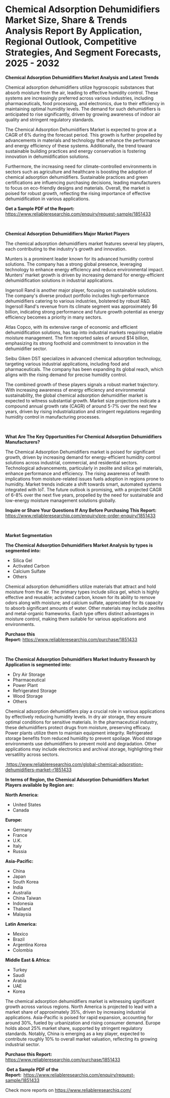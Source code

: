 <p><h1>Chemical Adsorption Dehumidifiers Market Size, Share & Trends Analysis Report By Application, Regional Outlook, Competitive Strategies, And Segment Forecasts, 2025 - 2032</h1></p><p><strong>Chemical Adsorption Dehumidifiers Market Analysis and Latest Trends</strong></p>
<p><p>Chemical adsorption dehumidifiers utilize hygroscopic substances that absorb moisture from the air, leading to effective humidity control. These systems are increasingly preferred across various industries, including pharmaceuticals, food processing, and electronics, due to their efficiency in maintaining optimal humidity levels. The demand for such dehumidifiers is anticipated to rise significantly, driven by growing awareness of indoor air quality and stringent regulatory standards.</p><p>The Chemical Adsorption Dehumidifiers Market is expected to grow at a CAGR of 6% during the forecast period. This growth is further propelled by advancements in materials and technology that enhance the performance and energy efficiency of these systems. Additionally, the trend toward sustainable building practices and energy conservation is fostering innovation in dehumidification solutions.</p><p>Furthermore, the increasing need for climate-controlled environments in sectors such as agriculture and healthcare is boosting the adoption of chemical adsorption dehumidifiers. Sustainable practices and green certifications are influencing purchasing decisions, leading manufacturers to focus on eco-friendly designs and materials. Overall, the market is poised for robust growth, reflecting the rising importance of effective dehumidification in various applications.</p></p>
<p><strong>Get a Sample PDF of the Report:&nbsp;</strong> <a href="https://www.reliableresearchiq.com/enquiry/request-sample/1851433?utm_campaign=2760&utm_medium=2&utm_source=Github&utm_content=ia&utm_term=26032025&utm_id=chemical-adsorption-dehumidifiers">https://www.reliableresearchiq.com/enquiry/request-sample/1851433</a></p>
<p>&nbsp;</p>
<p><strong>Chemical Adsorption Dehumidifiers Major Market Players</strong></p>
<p><p>The chemical adsorption dehumidifiers market features several key players, each contributing to the industry's growth and innovation. </p><p>Munters is a prominent leader known for its advanced humidity control solutions. The company has a strong global presence, leveraging technology to enhance energy efficiency and reduce environmental impact. Munters' market growth is driven by increasing demand for energy-efficient dehumidification solutions in industrial applications.</p><p>Ingersoll Rand is another major player, focusing on sustainable solutions. The company's diverse product portfolio includes high-performance dehumidifiers catering to various industries, bolstered by robust R&D. Ingersoll Rand's revenue from its climate segment was approximately $6 billion, indicating strong performance and future growth potential as energy efficiency becomes a priority in many sectors.</p><p>Atlas Copco, with its extensive range of economic and efficient dehumidification solutions, has tap into industrial markets requiring reliable moisture management. The firm reported sales of around $14 billion, emphasizing its strong foothold and commitment to innovation in the dehumidifier sector.</p><p>Seibu Giken DST specializes in advanced chemical adsorption technology, targeting various industrial applications, including food and pharmaceuticals. The company has been expanding its global reach, which aligns with the rising demand for precise humidity control.</p><p>The combined growth of these players signals a robust market trajectory. With increasing awareness of energy efficiency and environmental sustainability, the global chemical adsorption dehumidifier market is expected to witness substantial growth. Market size projections indicate a compound annual growth rate (CAGR) of around 5-7% over the next few years, driven by rising industrialization and stringent regulations regarding humidity control in manufacturing processes.</p></p>
<p>&nbsp;</p>
<p><strong>What Are The Key Opportunities For Chemical Adsorption Dehumidifiers Manufacturers?</strong></p>
<p><p>The Chemical Adsorption Dehumidifiers market is poised for significant growth, driven by increasing demand for energy-efficient humidity control solutions across industrial, commercial, and residential sectors. Technological advancements, particularly in zeolite and silica gel materials, enhance performance and efficiency. The rising awareness of health implications from moisture-related issues fuels adoption in regions prone to humidity. Market trends indicate a shift towards smart, automated systems integrated with IoT. The future outlook is promising, with a projected CAGR of 6-8% over the next five years, propelled by the need for sustainable and low-energy moisture management solutions globally.</p></p>
<p><strong>Inquire or Share Your Questions If Any Before Purchasing This Report:</strong> <a href="https://www.reliableresearchiq.com/enquiry/pre-order-enquiry/1851433?utm_campaign=2760&utm_medium=2&utm_source=Github&utm_content=ia&utm_term=26032025&utm_id=chemical-adsorption-dehumidifiers">https://www.reliableresearchiq.com/enquiry/pre-order-enquiry/1851433</a></p>
<p>&nbsp;</p>
<p><strong>Market Segmentation</strong></p>
<p><strong>The Chemical Adsorption Dehumidifiers Market Analysis by types is segmented into:</strong></p>
<p><ul><li>Silica Gel</li><li>Activated Carbon</li><li>Calcium Sulfate</li><li>Others</li></ul></p>
<p><p>Chemical adsorption dehumidifiers utilize materials that attract and hold moisture from the air. The primary types include silica gel, which is highly effective and reusable; activated carbon, known for its ability to remove odors along with moisture; and calcium sulfate, appreciated for its capacity to absorb significant amounts of water. Other materials may include zeolites and metal-organic frameworks. Each type offers distinct advantages in moisture control, making them suitable for various applications and environments.</p></p>
<p><strong>Purchase this Report:&nbsp;</strong><a href="https://www.reliableresearchiq.com/purchase/1851433?utm_campaign=2760&utm_medium=2&utm_source=Github&utm_content=ia&utm_term=26032025&utm_id=chemical-adsorption-dehumidifiers">https://www.reliableresearchiq.com/purchase/1851433</a></p>
<p>&nbsp;</p>
<p><strong>The Chemical Adsorption Dehumidifiers Market Industry Research by Application is segmented into:</strong></p>
<p><ul><li>Dry Air Storage</li><li>Pharmaceutical</li><li>Power Plant</li><li>Refrigerated Storage</li><li>Wood Storage</li><li>Others</li></ul></p>
<p><p>Chemical adsorption dehumidifiers play a crucial role in various applications by effectively reducing humidity levels. In dry air storage, they ensure optimal conditions for sensitive materials. In the pharmaceutical industry, these dehumidifiers protect drugs from moisture, preserving efficacy. Power plants utilize them to maintain equipment integrity. Refrigerated storage benefits from reduced humidity to prevent spoilage. Wood storage environments use dehumidifiers to prevent mold and degradation. Other applications may include electronics and archival storage, highlighting their versatility across sectors.</p></p>
<p><a href="https://www.reliableresearchiq.com/global-chemical-adsorption-dehumidifiers-market-r1851433?utm_campaign=2760&utm_medium=2&utm_source=Github&utm_content=ia&utm_term=26032025&utm_id=chemical-adsorption-dehumidifiers">&nbsp;https://www.reliableresearchiq.com/global-chemical-adsorption-dehumidifiers-market-r1851433</a></p>
<p><strong>In terms of Region, the Chemical Adsorption Dehumidifiers Market Players available by Region are:</strong></p>
<p>
    <p> <strong> North America: </strong>
        <ul>
            <li>United States</li>
            <li>Canada</li>
        </ul>
        </p> 
    <p> <strong> Europe: </strong>
        <ul>
            <li>Germany</li>
            <li>France</li>
            <li>U.K.</li>
            <li>Italy</li>
            <li>Russia</li>
        </ul>
        </p> 
    <p> <strong> Asia-Pacific: </strong>
        <ul>
            <li>China</li>
            <li>Japan</li>
            <li>South Korea</li>
            <li>India</li>
            <li>Australia</li>
            <li>China Taiwan</li>
            <li>Indonesia</li>
            <li>Thailand</li>
            <li>Malaysia</li>
        </ul>
        </p> 
    <p> <strong> Latin America: </strong>
        <ul>
            <li>Mexico</li>
            <li>Brazil</li>
            <li>Argentina Korea</li>
            <li>Colombia</li>
        </ul>
        </p> 
    <p> <strong> Middle East & Africa: </strong>
        <ul>
            <li>Turkey</li>
            <li>Saudi</li>
            <li>Arabia</li>
            <li>UAE</li>
            <li>Korea</li>
        </ul>
    </p>
    </p>
<p><p>The chemical adsorption dehumidifiers market is witnessing significant growth across various regions. North America is projected to lead with a market share of approximately 35%, driven by increasing industrial applications. Asia-Pacific is poised for rapid expansion, accounting for around 30%, fueled by urbanization and rising consumer demand. Europe holds about 25% market share, supported by stringent regulatory standards. Notably, China is emerging as a key player, expected to contribute roughly 10% to overall market valuation, reflecting its growing industrial sector.</p></p>
<p><strong>Purchase this Report: </strong><a href="https://www.reliableresearchiq.com/purchase/1851433?utm_campaign=2760&utm_medium=2&utm_source=Github&utm_content=ia&utm_term=26032025&utm_id=chemical-adsorption-dehumidifiers">https://www.reliableresearchiq.com/purchase/1851433</a></p>
<p>&nbsp;<strong>Get a Sample PDF of the Report:&nbsp;&nbsp;</strong><a href="https://www.reliableresearchiq.com/enquiry/request-sample/1851433?utm_campaign=2760&utm_medium=2&utm_source=Github&utm_content=ia&utm_term=26032025&utm_id=chemical-adsorption-dehumidifiers">https://www.reliableresearchiq.com/enquiry/request-sample/1851433</a></p>
<p><strong></strong></p>
<p>Check more reports on <a href="https://www.reliableresearchiq.com/?utm_campaign=2760&utm_medium=2&utm_source=Github&utm_content=ia&utm_term=26032025&utm_id=chemical-adsorption-dehumidifiers">https://www.reliableresearchiq.com/</a></p>
